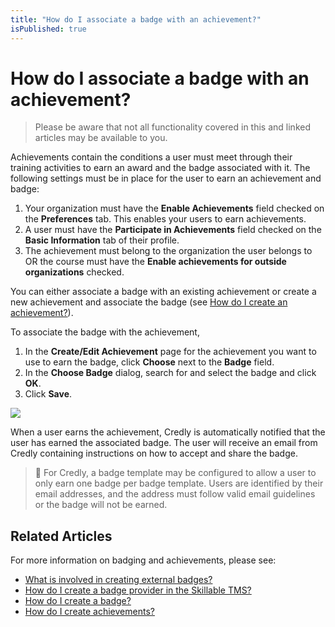 ```yaml
---
title: "How do I associate a badge with an achievement?"
isPublished: true
---
```


# How do I associate a badge with an achievement?

> Please be aware that not all functionality covered in this and linked articles may be available to you.

Achievements contain the conditions a user must meet through their training activities to earn an award and the badge associated with it. The following settings must be in place for the user to earn an achievement and badge:

1. Your organization must have the **Enable Achievements** field checked on the **Preferences** tab. This enables your users to earn achievements.
1. A user must have the **Participate in Achievements** field checked on the **Basic Information** tab of their profile.
1. The achievement must belong to the organization the user belongs to OR the course must have the **Enable achievements for outside organizations** checked.

You can either associate a badge with an existing achievement or create a new achievement and associate the badge (see [How do I create an achievement?](create-achievements-to-motivate-learners.md)).

To associate the badge with the achievement,
1. In the **Create/Edit Achievement** page for the achievement you want to use to earn the badge, click **Choose** next to the **Badge** field.
1. In the **Choose Badge** dialog, search for and select the badge and click **OK**.
1. Click **Save**.

![](/tms/images/associate-badge-image.png)

When a user earns the achievement, Credly is automatically notified that the user has earned the associated badge. The user will receive an email from Credly containing instructions on how to accept and share the badge.

> :small_blue_diamond: For Credly, a badge template may be configured to allow a user to only earn one badge per badge template. Users are identified by their email addresses, and the address must follow valid email guidelines or the badge will not be earned.

## Related Articles

For more information on badging and achievements, please see:

- [What is involved in creating external badges?](badge-process.md)
- [How do I create a badge provider in the Skillable TMS?](create-badge-provider.md)
- [How do I create a badge?](create-badge.md)
- [How do I create achievements?](create-achievements-to-motivate-learners.md)
